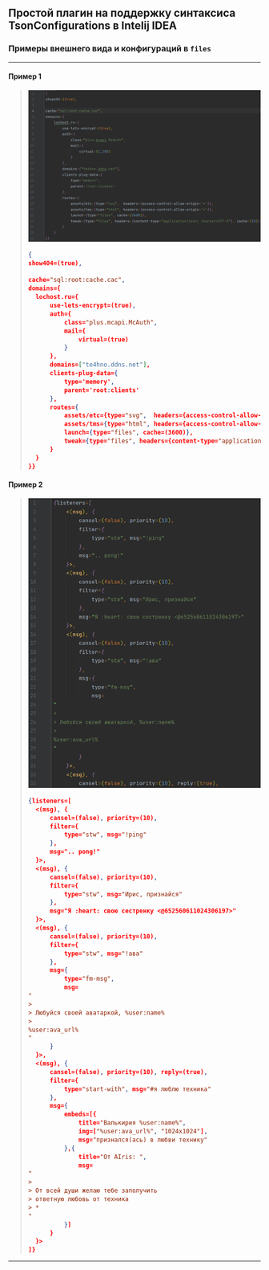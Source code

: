 
## Простой плагин на поддержку синтаксиса TsonConfigurations в Intelij IDEA

### Примеры внешнего вида и конфигураций в `files`

---

#### Пример 1
> ![alt text](files/preview_config.png)
> ```json
> {
> show404=(true),
> 
> cache="sql:root:cache.cac",
> domains={
> 	lochost.ru={
> 		use-lets-encrypt=(true),
> 	    auth={
> 			class="plus.mcapi.McAuth",
> 			mail={
> 				virtual=(true)
> 			}
> 		},
> 		domains=["te4hno.ddns.net"],
> 		clients-plug-data={
> 			type='memory',
> 			parent='root:clients'
> 		},
> 		routes={
> 			assets/etc={type="svg",  headers={access-control-allow-origin='*'}},
> 			assets/tms={type="html", headers={access-control-allow-origin='*'}},
> 			launch={type="files", cache=(3600)},
> 			tweak={type="files", headers={content-type="application/json; charset=UTF-8"}, cache=(10)}
> 		}
> 	}
> }}
> ```
> 
> 

#### Пример 2

> ![alt text](files/preview_ping.png)
> ```json
> {listeners=[
> 	<(msg), {
> 		cansel=(false), priority=(10),
> 		filter={
> 			type="stw", msg="!ping"
> 		},
> 		msg=".. pong!"
> 	}>,
> 	<(msg), {
> 		cansel=(false), priority=(10),
> 		filter={
> 			type="stw", msg="Ирис, признайся"
> 		},
> 		msg="Я :heart: свою сестренку <@652560611024306197>"
> 	}>,
> 	<(msg), {
> 		cansel=(false), priority=(10),
> 		filter={
> 			type="stw", msg="!ава"
> 		},
> 		msg={
> 			type="fm-msg",
> 			msg=
> "
> > 
> > Любуйся своей аватаркой, %user:name%
> > 
> %user:ava_url%
> "
> 		}
> 	}>,
> 	<(msg), {
> 		cansel=(false), priority=(10), reply=(true),
> 		filter={
> 			type="start-with", msg="#я люблю техника"
> 		},
> 		msg={
> 			embeds=[{
> 				title="Валькирия %user:name%",
> 				img=["%user:ava_url%", "1024x1024"],
> 				msg="признался(ась) в любви технику"
> 			},{
> 				title="От AIris: ",
> 				msg=
> "
> > 
> > От всей души желаю тебе заполучить
> > ответную любовь от техника
> > *
> "
> 			}]
> 		}
> 	}>
> ]}
> ```
>
>

---